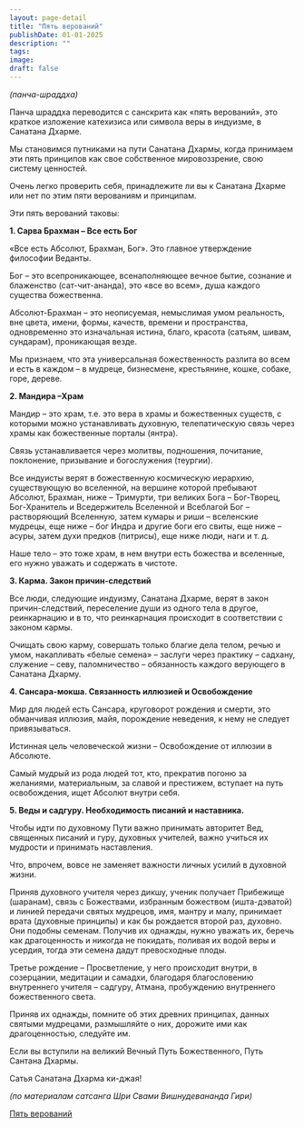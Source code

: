 ```yaml
---
layout: page-detail
title: "Пять верований"
publishDate: 01-01-2025
description: ""
tags:
image:
draft: false
---
```


_(панча-шраддха)_ 

 Панча шраддха переводится с санскрита как «пять верований», это краткое изложение катехизиса или символа веры в индуизме, в Санатана Дхарме.

 Мы становимся путниками на пути Санатана Дхармы, когда принимаем эти пять принципов как свое собственное мировоззрение, свою систему ценностей.

 Очень легко проверить себя, принадлежите ли вы к Санатана Дхарме или нет по этим пяти верованиям и принципам.

 Эти пять верований таковы:

**1\. Сарва Брахман – Все есть Бог** 

 «Все есть Абсолют, Брахман, Бог». Это главное утверждение философии Веданты.

 Бог – это всепроникающее, всенаполняющее вечное бытие, сознание и блаженство (сат-чит-ананда), это «все во всем», душа каждого существа божественна.

 Абсолют-Брахман – это неописуемая, немыслимая умом реальность, вне цвета, имени, формы, качеств, времени и пространства, одновременно это изначальная истина, благо, красота (сатьям, шивам, сундарам), проникающая везде.

 Мы признаем, что эта универсальная божественность разлита во всем и есть в каждом – в мудреце, бизнесмене, крестьянине, кошке, собаке, горе, дереве.

**2\. Мандира –Храм** 

 Мандир – это храм, т.е. это вера в храмы и божественных существ, с которыми можно устанавливать духовную, телепатическую связь через храмы как божественные порталы (янтра).

 Связь устанавливается через молитвы, подношения, почитание, поклонение, призывание и богослужения (теургии).

 Все индуисты верят в божественную космическую иерархию, существующую во вселенной, на вершине которой пребывают Абсолют, Брахман, ниже – Тримурти, три великих Бога – Бог-Творец, Бог-Хранитель и Вседержитель Вселенной и Всеблагой Бог – растворяющий Вселенную, затем кумары и риши – вселенские мудрецы, еще ниже – бог Индра и другие боги его свиты, еще ниже – асуры, затем духи предков (питрисы), еще ниже люди, наги и т. д.

 Наше тело – это тоже храм, в нем внутри есть божества и вселенные, его нужно уважать и содержать в чистоте.

**3\. Карма. Закон причин-следствий** 

 Все люди, следующие индуизму, Санатана Дхарме, верят в закон причин-следствий, переселение души из одного тела в другое, реинкарнацию и в то, что реинкарнация происходит в соответствии с законом кармы.

 Очищать свою карму, совершать только благие дела телом, речью и умом, накапливать «белые семена» – заслуги через практику – садхану, служение – севу, паломничество – обязанность каждого верующего в Санатана Дхарму.

**4\. Сансара-мокша. Связанность иллюзией и Освобождение** 

 Мир для людей есть Сансара, круговорот рождения и смерти, это обманчивая иллюзия, майя, порождение неведения, к нему не следует привязываться.

 Истинная цель человеческой жизни – Освобождение от иллюзии в Абсолюте. 

 Самый мудрый из рода людей тот, кто, прекратив погоню за желаниями, материальным, за славой и престижем, вступает на путь освобождения, ищет Абсолют внутри себя.

**5\. Веды и садгуру. Необходимость писаний и наставника.** 

 Чтобы идти по духовному Пути важно принимать авторитет Вед, священных писаний и гуру, духовных учителей, важно учиться их мудрости и принимать наставления.

 Что, впрочем, вовсе не заменяет важности личных усилий в духовной жизни.

 Приняв духовного учителя через дикшу, ученик получает Прибежище (шаранам), связь с Божествами, избранным божеством (ишта-дэватой) и линией передачи святых мудрецов, имя, мантру и малу, принимает врата (духовные принципы) и как бы рождается второй раз, духовно. Они подобны семенам. Получив их однажды, нужно уважать их, беречь как драгоценность и никогда не покидать, поливая их водой веры и усердия, тогда эти семена дадут превосходные плоды.

 Третье рождение – Просветление, у него происходит внутри, в созерцании, медитации и самадхи, благодаря благословению внутреннего учителя – садгуру, Атмана, пробуждению внутреннего божественного света.

 Приняв их однажды, помните об этих древних принципах, данных святыми мудрецами, размышляйте о них, дорожите ими как драгоценностью, следуйте им.

 Если вы вступили на великий Вечный Путь Божественного, Путь Сантана Дхармы.

 Сатья Санатана Дхарма ки-джая!

_(по материалам сатсанга Шри Свами Вишнудевананда Гири)_ 

[Пять верований](/binaries/file/news/f%5F3036.docx) 
  
  
